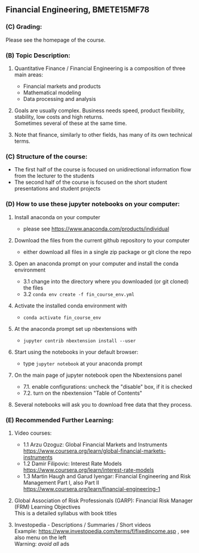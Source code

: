 ## Financial Engineering, BMETE15MF78

### (C) Grading:

Please see the homepage of the course.


### (B) Topic Description:

1. Quantitative Finance / Financial Engineering is a composition of three main areas:
   - Financial markets and products
   - Mathematical modeling
   - Data processing and analysis

2. Goals are usually complex. Business needs speed, product flexibility, stability, low costs and high returns.<br/>Sometimes several of these at the same time.

3. Note that finance, similarly to other fields, has many of its own technical terms.


### (C) Structure of the course:

- The first half of the course is focused on unidirectional information flow from the lecturer to the students
- The second half of the course is focused on the short student presentations and student projects



### (D) How to use these jupyter notebooks on your computer:

1. Install anaconda on your computer
   * please see https://www.anaconda.com/products/individual

2. Download the files from the current github repository to your computer
   * either download all files in a single zip package or git clone the repo

3. Open an anaconda prompt on your computer and install the conda environment
   * 3.1 change into the directory where you downloaded (or git cloned) the files
   * 3.2 `conda env create -f fin_course_env.yml`
 
4. Activate the installed conda environment with
   * `conda activate fin_course_env`

5. At the anaconda prompt set up nbextensions with
   * `jupyter contrib nbextension install --user`

6. Start using the notebooks in your default browser:
   * type `jupyter notebook` at your anaconda prompt

7. On the main page of jupyter notebook open the Nbextensions panel
   * 7.1. enable configurations: uncheck the "disable" box, if it is checked
   * 7.2. turn on the nbextension "Table of Contents"

8. Several notebooks will ask you to download free data that they process.


### (E) Recommended Further Learning:

1. Video courses:
   * 1.1 Arzu Ozoguz: Global Financial Markets and Instruments<br/>
       https://www.coursera.org/learn/global-financial-markets-instruments
   * 1.2 Damir Filipovic: Interest Rate Models<br/>
       https://www.coursera.org/learn/interest-rate-models
   * 1.3 Martin Haugh and Garud Iyengar: Financial Engineering and Risk Management Part I, also Part II<br/>
       https://www.coursera.org/learn/financial-engineering-1

2. Global Association of Risk Professionals (GARP): Financial Risk Manager (FRM) Learning Objectives<br/>
   This is a detailed syllabus with book titles

3. Investopedia - Descriptions / Summaries / Short videos<br/>
   Example: https://www.investopedia.com/terms/f/fixedincome.asp , see also menu on the left<br/>
   Warning: _avoid all_ ads


